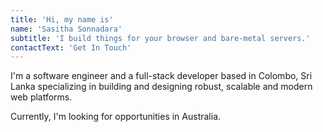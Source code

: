 ```yaml
---
title: 'Hi, my name is'
name: 'Sasitha Sonnadara'
subtitle: 'I build things for your browser and bare-metal servers.'
contactText: 'Get In Touch'
---
```


I'm a software engineer and a full-stack developer based in Colombo, Sri Lanka specializing in building and designing
robust, scalable and modern
web platforms.

Currently, I'm looking for opportunities in Australia.
